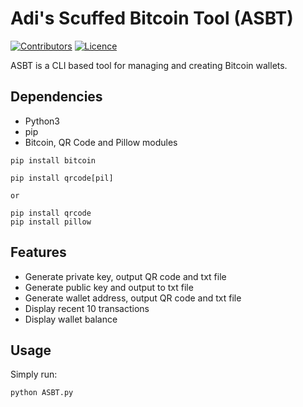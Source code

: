 # Adi's Scuffed Bitcoin Tool (ASBT)
[![Contributors](https://img.shields.io/github/contributors/adilaiman/ASBT.svg?style=flat-square)](https://github.com/adilaiman/ASBT/graphs/contributors)
[![Licence](https://img.shields.io/badge/license-GPLv3-blue.svg?style=flat-square)](https://www.gnu.org/licenses/gpl-3.0.en.html)

ASBT is a CLI based tool for managing and creating Bitcoin wallets.

## Dependencies
- Python3
- pip
- Bitcoin, QR Code and Pillow modules

```
pip install bitcoin

pip install qrcode[pil] 

or

pip install qrcode
pip install pillow
```

## Features
- Generate private key, output QR code and txt file
- Generate public key and output to txt file
- Generate wallet address, output QR code and txt file
- Display recent 10 transactions
- Display wallet balance

## Usage
Simply run:
```
python ASBT.py
```